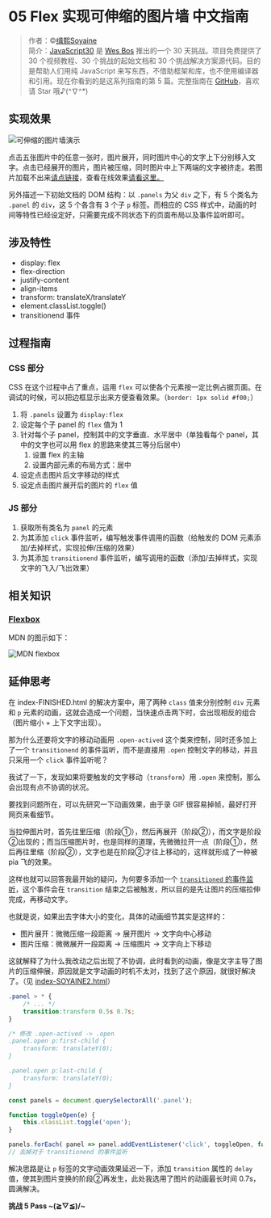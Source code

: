 # 05 Flex 实现可伸缩的图片墙 中文指南

> 作者：©[缉熙Soyaine](https://github.com/soyaine)   
> 简介：[JavaScript30](https://javascript30.com) 是 [Wes Bos](https://github.com/wesbos) 推出的一个 30 天挑战。项目免费提供了 30 个视频教程、30 个挑战的起始文档和 30 个挑战解决方案源代码。目的是帮助人们用纯 JavaScript 来写东西，不借助框架和库，也不使用编译器和引用。现在你看到的是这系列指南的第 5 篇。完整指南在 [GitHub](https://github.com/soyaine/JavaScript30)，喜欢请 Star 哦♪(^∇^*)

## 实现效果

![可伸缩的图片墙演示](https://cl.ly/2O0f2D2A3i0B/Screen%20recording%202016-12-30%20at%2009.01.14%20PM.gif)

点击五张图片中的任意一张时，图片展开，同时图片中心的文字上下分别移入文字。点击已经展开的图片，图片被压缩，同时图片中上下两端的文字被挤走。若图片加载不出来[请点链接](https://d17oy1vhnax1f7.cloudfront.net/items/3J2r2G0p0C0h0q2c3R3p/Screen%20recording%202016-12-30%20at%2005.33.01%20PM.gif)，查看在线效果[请看这里。](http://soyaine.cn/JavaScript30/05%20-%20Flex%20Panel%20Gallery/index-SOYAINE2.html)

另外描述一下初始文档的 DOM 结构：以 `.panels` 为父 `div` 之下，有 5 个类名为 `.panel` 的 `div`，这 5 个各含有 3 个子 `p` 标签。而相应的 CSS 样式中，动画的时间等特性已经设定好，只需要完成不同状态下的页面布局以及事件监听即可。

## 涉及特性

- display: flex
- flex-direction
- justify-content
- align-items
- transform: translateX/translateY
- element.classList.toggle()
- transitionend 事件
	
## 过程指南

### CSS 部分

CSS 在这个过程中占了重点，运用 `flex` 可以使各个元素按一定比例占据页面。在调试的时候，可以把边框显示出来方便查看效果。（`border: 1px solid #f00;`）

1. 将 `.panels` 设置为 `display:flex`
2. 设定每个子 panel 的 `flex` 值为 1
3. 针对每个子 panel，控制其中的文字垂直、水平居中（单独看每个 panel，其中的文字也可以用 flex 的思路来使其三等分后居中）
	1. 设置 flex 的主轴
	2. 设置内部元素的布局方式：居中
4. 设定点击图片后文字移动的样式
5. 设定点击图片展开后的图片的 `flex` 值

### JS 部分

1. 获取所有类名为 `panel` 的元素
2. 为其添加 `click` 事件监听，编写触发事件调用的函数（给触发的 DOM 元素添加/去掉样式，实现拉伸/压缩的效果）
3. 为其添加 `transitionend` 事件监听，编写调用的函数（添加/去掉样式，实现文字的飞入/飞出效果）

## 相关知识

### [Flexbox](https://developer.mozilla.org/zh-CN/docs/Web/CSS/CSS_Flexible_Box_Layout/Using_CSS_flexible_boxes)

MDN 的图示如下：

![MDN flexbox](https://mdn.mozillademos.org/files/12998/flexbox.png)




	
## 延伸思考

在 index-FINISHED.html 的解决方案中，用了两种 `class` 值来分别控制 `div` 元素和 `p` 元素的动画，这就会造成一个问题，当快速点击两下时，会出现相反的组合（图片缩小 + 上下文字出现）。

那为什么还要将文字的移动动画用 `.open-actived` 这个类来控制，同时还多加上了一个 `transitionend` 的事件监听，而不是直接用 `.open` 控制文字的移动，并且只采用一个 `click` 事件监听呢？

我试了一下，发现如果将要触发的文字移动（`transform`）用 `.open` 来控制，那么会出现有点不协调的状况。

要找到问题所在，可以先研究一下动画效果，由于录 GIF 很容易掉帧，最好打开网页来看细节。

当拉伸图片时，首先往里压缩（阶段①），然后再展开（阶段②），而文字是阶段②出现的；而当压缩图片时，也是同样的道理，先微微拉开一点（阶段①），然后再往里缩（阶段②），文字也是在阶段②才往上移动的，这样就形成了一种被 pia 飞的效果。

这样也就可以回答我最开始的疑问，为何要多添加一个 [`transitioned` 的事件监听](https://developer.mozilla.org/zh-CN/docs/Web/Events/transitionend)，这个事件会在 `transition` 结束之后被触发，所以目的是先让图片的压缩拉伸完成，再移动文字。

也就是说，如果出去字体大小的变化，具体的动画细节其实是这样的：
- 图片展开：微微压缩一段距离 -> 展开图片 -> 文字向中心移动
- 图片压缩：微微展开一段距离 -> 压缩图片 -> 文字向上下移动

这就解释了为什么我改动之后出现了不协调，此时看到的动画，像是文字主导了图片的压缩伸展，原因就是文字动画的时机不太对，找到了这个原因，就很好解决了。（见 [index-SOYAINE2.html](https://github.com/soyaine/JavaScript30/blob/master/05%20-%20Flex%20Panel%20Gallery/index-SOYAINE2.html)）

```css
.panel > * {
	/* ... */
	transition:transform 0.5s 0.7s;
}

/* 修改 .open-actived -> .open
.panel.open p:first-child {
	transform: translateY(0);
}

.panel.open p:last-child {
	transform: translateY(0);
}
```

```js
const panels = document.querySelectorAll('.panel');

function toggleOpen(e) {
    this.classList.toggle('open');
}

panels.forEach( panel => panel.addEventListener('click', toggleOpen, false));
// 去掉对于 transitionend 的事件监听
```

解决思路是让 `p` 标签的文字动画效果延迟一下，添加 `transition` 属性的 `delay` 值，使其到图片变换的阶段②再发生，此处我选用了图片的动画最长时间 0.7s，圆满解决。

**挑战 5 Pass ~\(≧▽≦)/~**